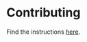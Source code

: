 # Contributing

Find the instructions [here](https://ultimateapplockerbypasslist.github.io/contribute/).
